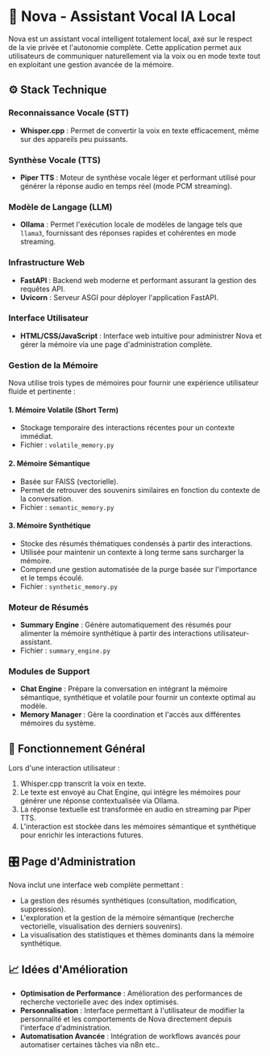 # 🧠 Nova - Assistant Vocal IA Local

Nova est un assistant vocal intelligent totalement local, axé sur le respect de la vie privée et l'autonomie complète. Cette application permet aux utilisateurs de communiquer naturellement via la voix ou en mode texte tout en exploitant une gestion avancée de la mémoire.

## ⚙️ Stack Technique

### Reconnaissance Vocale (STT)
- **Whisper.cpp** : Permet de convertir la voix en texte efficacement, même sur des appareils peu puissants.

### Synthèse Vocale (TTS)
- **Piper TTS** : Moteur de synthèse vocale léger et performant utilisé pour générer la réponse audio en temps réel (mode PCM streaming).

### Modèle de Langage (LLM)
- **Ollama** : Permet l'exécution locale de modèles de langage tels que `llama3`, fournissant des réponses rapides et cohérentes en mode streaming.

### Infrastructure Web
- **FastAPI** : Backend web moderne et performant assurant la gestion des requêtes API.
- **Uvicorn** : Serveur ASGI pour déployer l'application FastAPI.

### Interface Utilisateur
- **HTML/CSS/JavaScript** : Interface web intuitive pour administrer Nova et gérer la mémoire via une page d'administration complète.

### Gestion de la Mémoire
Nova utilise trois types de mémoires pour fournir une expérience utilisateur fluide et pertinente :

#### 1. Mémoire Volatile (Short Term)
- Stockage temporaire des interactions récentes pour un contexte immédiat.
- Fichier : `volatile_memory.py`

#### 2. Mémoire Sémantique
- Basée sur FAISS (vectorielle).
- Permet de retrouver des souvenirs similaires en fonction du contexte de la conversation.
- Fichier : `semantic_memory.py`

#### 3. Mémoire Synthétique
- Stocke des résumés thématiques condensés à partir des interactions.
- Utilisée pour maintenir un contexte à long terme sans surcharger la mémoire.
- Comprend une gestion automatisée de la purge basée sur l'importance et le temps écoulé.
- Fichier : `synthetic_memory.py`

### Moteur de Résumés
- **Summary Engine** : Génère automatiquement des résumés pour alimenter la mémoire synthétique à partir des interactions utilisateur-assistant.
- Fichier : `summary_engine.py`

### Modules de Support
- **Chat Engine** : Prépare la conversation en intégrant la mémoire sémantique, synthétique et volatile pour fournir un contexte optimal au modèle.
- **Memory Manager** : Gère la coordination et l'accès aux différentes mémoires du système.

## 🚀 Fonctionnement Général
Lors d'une interaction utilisateur :

1. Whisper.cpp transcrit la voix en texte.
2. Le texte est envoyé au Chat Engine, qui intègre les mémoires pour générer une réponse contextualisée via Ollama.
3. La réponse textuelle est transformée en audio en streaming par Piper TTS.
4. L'interaction est stockée dans les mémoires sémantique et synthétique pour enrichir les interactions futures.

## 🎛️ Page d'Administration
Nova inclut une interface web complète permettant :
- La gestion des résumés synthétiques (consultation, modification, suppression).
- L'exploration et la gestion de la mémoire sémantique (recherche vectorielle, visualisation des derniers souvenirs).
- La visualisation des statistiques et thèmes dominants dans la mémoire synthétique.

## 📈 Idées d'Amélioration
- **Optimisation de Performance** : Amélioration des performances de recherche vectorielle avec des index optimisés.
- **Personnalisation** : Interface permettant à l'utilisateur de modifier la personnalité et les comportements de Nova directement depuis l'interface d'administration.
- **Automatisation Avancée** : Intégration de workflows avancés pour automatiser certaines tâches via n8n etc..
